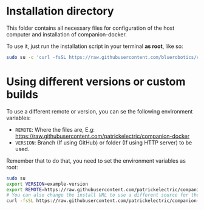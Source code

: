 # Installation directory

This folder contains all necessary files for configuration of the host computer and installation of companion-docker.

To use it, just run the installation script in your terminal **as root**, like so:

```bash
sudo su -c 'curl -fsSL https://raw.githubusercontent.com/bluerobotics/companion-docker/master/install/install.sh | bash'
```

# Using different versions or custom builds
To use a different remote or version, you can se the following environment variables:
- `REMOTE`: Where the files are, E.g: https://raw.githubusercontent.com/patrickelectric/companion-docker
- `VERSION`: Branch (If using GitHub) or folder (If using HTTP server) to be used.

Remember that to do that, you need to set the environment variables as root:
```sh
sudo su
export VERSION=example-version
export REMOTE=https://raw.githubusercontent.com/patrickelectric/companion-docker
# You can also change the install URL to use a different source for the install script
curl -fsSL https://raw.githubusercontent.com/patrickelectric/companion-docker/example-version/install/install.sh | bash
```